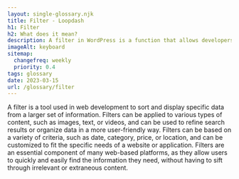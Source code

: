 ```yaml
--- 
layout: single-glossary.njk
title: Filter - Loopdash
h1: Filter
h2: What does it mean?
description: A filter in WordPress is a function that allows developers to modify or manipulate data before it is displayed or processed by WordPress core or plugins.
imageAlt: keyboard
sitemap:
  changefreq: weekly
  priority: 0.4
tags: glossary
date: 2023-03-15
url: /glossary/filter
---
```


A filter is a tool used in web development to sort and display specific data from a larger set of information. Filters can be applied to various types of content, such as images, text, or videos, and can be used to refine search results or organize data in a more user-friendly way. Filters can be based on a variety of criteria, such as date, category, price, or location, and can be customized to fit the specific needs of a website or application. Filters are an essential component of many web-based platforms, as they allow users to quickly and easily find the information they need, without having to sift through irrelevant or extraneous content.
